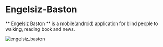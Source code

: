# Engelsiz-Baston
** Engelsiz Baston ** is a mobile(android) application for blind people to walking, reading book and news.

![engelsiz_baston](https://user-images.githubusercontent.com/37975010/73730888-9fa79980-4748-11ea-977a-ce42a80aa9c5.png)



